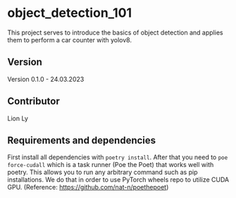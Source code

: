 # object_detection_101

This project serves to introduce the basics of object detection and applies them to perform a car counter with yolov8.

## Version
Version 0.1.0 - 24.03.2023

## Contributor
Lion Ly

## Requirements and dependencies
First install all dependencies with `poetry install`.
After that you need to `poe force-cudall` which is a task runner (Poe the Poet) that works well with poetry. This allows you to run any arbitrary command such as pip installations.
We do that in order to use PyTorch wheels repo to utilize CUDA GPU. 
(Reference: https://github.com/nat-n/poethepoet)